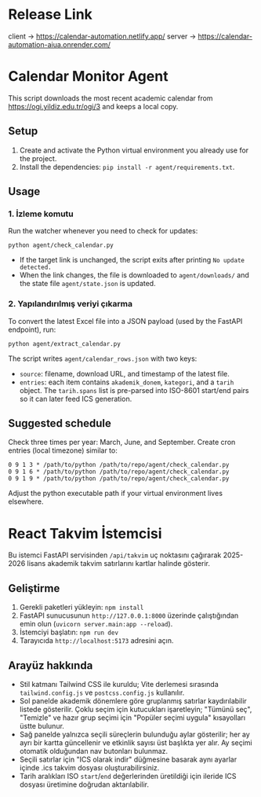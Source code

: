 # Release Link
client -> https://calendar-automation.netlify.app/
server -> https://calendar-automation-aiua.onrender.com/
# Calendar Monitor Agent

This script downloads the most recent academic calendar from https://ogi.yildiz.edu.tr/ogi/3 and keeps a local copy.

## Setup

1. Create and activate the Python virtual environment you already use for the project.
2. Install the dependencies: `pip install -r agent/requirements.txt`.

## Usage

### 1. İzleme komutu

Run the watcher whenever you need to check for updates:

```
python agent/check_calendar.py
```

- If the target link is unchanged, the script exits after printing `No update detected.`
- When the link changes, the file is downloaded to `agent/downloads/` and the state file `agent/state.json` is updated.

### 2. Yapılandırılmış veriyi çıkarma

To convert the latest Excel file into a JSON payload (used by the FastAPI endpoint), run:

```
python agent/extract_calendar.py
```

The script writes `agent/calendar_rows.json` with two keys:

- `source`: filename, download URL, and timestamp of the latest file.
- `entries`: each item contains `akademik_donem`, `kategori`, and a `tarih` object. The `tarih.spans` list is pre-parsed into ISO-8601 start/end pairs so it can later feed ICS generation.

## Suggested schedule

Check three times per year: March, June, and September. Create cron entries (local timezone) similar to:

```
0 9 1 3 * /path/to/python /path/to/repo/agent/check_calendar.py
0 9 1 6 * /path/to/python /path/to/repo/agent/check_calendar.py
0 9 1 9 * /path/to/python /path/to/repo/agent/check_calendar.py
```

Adjust the python executable path if your virtual environment lives elsewhere.

# React Takvim İstemcisi

Bu istemci FastAPI servisinden `/api/takvim` uç noktasını çağırarak 2025-2026 lisans akademik takvim satırlarını kartlar halinde gösterir.

## Geliştirme

1. Gerekli paketleri yükleyin: `npm install`
2. FastAPI sunucusunun `http://127.0.0.1:8000` üzerinde çalıştığından emin olun (`uvicorn server.main:app --reload`).
3. İstemciyi başlatın: `npm run dev`
4. Tarayıcıda `http://localhost:5173` adresini açın.

## Arayüz hakkında

- Stil katmanı Tailwind CSS ile kuruldu; Vite derlemesi sırasında `tailwind.config.js` ve `postcss.config.js` kullanılır.
- Sol panelde akademik dönemlere göre gruplanmış satırlar kaydırılabilir listede gösterilir. Çoklu seçim için kutucukları işaretleyin; "Tümünü seç", "Temizle" ve hazır grup seçimi için "Popüler seçimi uygula" kısayolları üstte bulunur.
- Sağ panelde yalnızca seçili süreçlerin bulunduğu aylar gösterilir; her ay ayrı bir kartta güncellenir ve etkinlik sayısı üst başlıkta yer alır. Ay seçimi otomatik olduğundan nav butonları bulunmaz.
- Seçili satırlar için "ICS olarak indir" düğmesine basarak aynı ayarlar içinde .ics takvim dosyası oluşturabilirsiniz.
- Tarih aralıkları ISO `start`/`end` değerlerinden üretildiği için ileride ICS dosyası üretimine doğrudan aktarılabilir.
